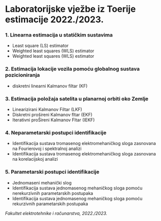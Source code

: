 # Laboratorijske vježbe iz Toerije estimacije 2022./2023.

### 1. Linearna estimacija u statičkim sustavima

* Least square (LS) estimator
* Weighted least squares (WLS) estimator
* Weighted least squares (WLS) estimator

### 2. Estimacija lokacije vozila pomoću globalnog sustava pozicioniranja

* diskretni linearni Kalmanov filtar (KF)

### 3. Estimacija položaja satelita u planarnoj orbiti oko Zemlje

* Linearizirani Kalmanov Filtar (LKF)
* Diskretni prošireni Kalmanov fltar (EKF)
* Iterativni proŠireni Kalmanov Fltar (IEKF)


### 4. Neparametarski postupci identifikacije

* Identifikacija sustava tromasenog elektromehaničkog sloga zasnovana na Fourierovoj i spektralnoj analizi
* Identifikacija sustava tromasenog elektromehaničkog sloga zasnovana na korelacijskoj analizi

### 5. Parametarski postupci identifikacije

* Jednomaseni mehanički slog
* Identifikacija sustava jednomasenog mehaničkog sloga pomoću nerekurzivnih parametarskih postupaka
* Identifikacija sustava jednomasenog mehaničkog sloga pomoću rekurzivnih parametarskih postupaka

*Fakultet elektrotehnike i računarstva, 2022./2023.*